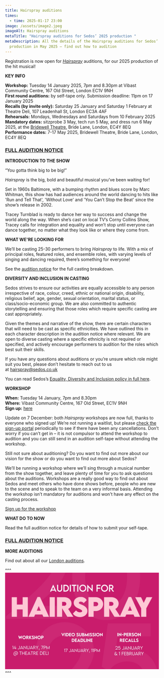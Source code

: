 ```yaml
---
title: Hairspray auditions
times:
  - time: 2025-01-17 23:00
image: /assets/image2.jpeg
imageAlt: Hairspray auditions
metaTitle: "Hairspray auditions for Sedos’ 2025 production "
metaDescription: All the details of the Hairspray auditions for Sedos’
  production in May 2025 – find out how to audition
---
```

Registration is now open for *[Hairspray](https://www.sedos.co.uk/shows/2025-hairspray-the-broadway-musical)* auditions, for our 2025 production of the hit musical!

**KEY INFO**

**Workshop:** Tuesday 14 January 2025, 7pm and 8.30pm at Vibast Community Centre, 167 Old Street, London EC1V 9NH\
**First round auditions:** by self-tape only. Submission deadline: 11pm on 17 January 2025\
**Recalls (by invite only):** Saturday 25 January and Saturday 1 February at Theatre Deli, 107 Leadenhall St, London EC3A 4AF\
**Rehearsals:** Mondays, Wednesdays and Saturdays from 10 February 2025\
**Mandatory dates:** sitzprobe 3 May, tech run 5 May, and dress run 6 May 2025, at the [Bridewell Theatre,](https://www.sedos.co.uk/venues/bridewell) Bride Lane, London, EC4Y 8EQ\
**Performance dates:** 7-17 May 2025, Bridewell Theatre, Bride Lane, London, EC4Y 8EQ

### **[FULL AUDITION NOTICE](https://drive.google.com/drive/folders/1aHu2QhRjtSrqWYDMnF0F7l_35PmIk6Z-)**

**INTRODUCTION TO THE SHOW**

“You gotta think big to be big!”

*Hairspray* is the big, bold and beautiful musical you’ve been waiting for!

Set in 1960s Baltimore, with a bumping rhythm and blues score by Marc Whitman, this show has had audiences around the world dancing to hits like 'Run and Tell That', 'Without Love' and 'You Can’t Stop the Beat' since the show’s release in 2002.

Tracey Turnblad is ready to dance her way to success and change the world along the way. When she’s cast on local TV’s Corny Collins Show, Tracey calls for integration and equality and won’t stop until everyone can dance together, no matter what they look like or where they come from.

**WHAT WE'RE LOOKING FOR**

We’ll be casting 25-30 performers to bring *Hairspray* to life. With a mix of principal roles, featured roles, and ensemble roles, with varying levels of singing and dancing required, there’s something for everyone!

See the [audition notice](https://drive.google.com/drive/folders/1aHu2QhRjtSrqWYDMnF0F7l_35PmIk6Z-) for the full casting breakdown.

**DIVERSITY AND INCLUSION IN CASTING**

Sedos strives to ensure our activities are equally accessible to any person irrespective of race, colour, creed, ethnic or national origin, disability, religious belief, age, gender, sexual orientation, marital status, or class/socio-economic group. We are also committed to authentic storytelling and ensuring that those roles which require specific casting are cast appropriately.

Given the themes and narrative of the show, there are certain characters that will need to be cast as specific ethnicities. We have outlined this in each character description in the audition notice where relevant. We are open to diverse casting where a specific ethnicity is not required or specified, and actively encourage performers to audition for the roles which best suit their skills.

If you have any questions about auditions or you’re unsure which role might suit you best, please don’t hesitate to reach out to us at [hairspray@sedos.co.uk](mailto:hairspray@sedos.co.uk)

You can read Sedos’s [Equality, Diversity and Inclusion policy in full here](https://www.sedos.co.uk/assets/policies/2023-12-edi-policy.pdf).

**WORKSHOP** 

**When:** Tuesday 14 January, 7pm and 8.30pm\
**Where:** Vibast Community Centre, 167 Old Street, EC1V 9NH\
**Sign up:** [here](https://membership.sedos.co.uk/signup/134)

Update on 7 December: both *Hairspray* workshops are now full, thanks to everyone who signed up! We’re not running a waitlist, but please [check the sign-up portal](https://membership.sedos.co.uk/signup/134) periodically to see if there have been any cancellations. Don’t worry if you can’t get in – it is not compulsor to attend the workshop to audition and you can still send in an audition self-tape without attending the workshop.

Still not sure about auditioning? Do you want to find out more about our vision for the show or do you want to find out more about Sedos?

We’ll be running a workshop where we’ll sing through a musical number from the show together, and leave plenty of time for you to ask questions about the auditions. Workshops are a really good way to find out about Sedos and meet others who have done shows before, people who are new to the scene and to speak to the team on a very informal basis. Attending the workshop isn’t mandatory for auditions and won't have any effect on the casting process.

[Sign up for the workshop](https://membership.sedos.co.uk/signup/134)

**WHAT DO TO NOW**

Read the full audition notice for details of how to submit your self-tape.

### **[FULL AUDITION NOTICE](https://drive.google.com/drive/folders/1aHu2QhRjtSrqWYDMnF0F7l_35PmIk6Z-)**

**MORE AUDITIONS**

Find out about all our [London auditions](https://www.sedos.co.uk/get-involved).

^^^
![Hairspray auditions](/assets/image0-3.jpeg)
^^^